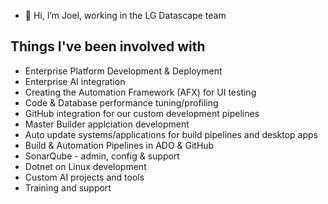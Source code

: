 - 👋 Hi, I’m Joel, working in the LG Datascape team

## Things I've been involved with

- Enterprise Platform Development & Deployment
- Enterprise AI integration
- Creating the Automation Framework (AFX) for UI testing
- Code & Database performance tuning/profiling
- GitHub integration for our custom development pipelines
- Master Builder applciation development
- Auto update systems/applications for build pipelines and desktop apps
- Build & Automation Pipelines in ADO & GitHub
- SonarQube - admin, config & support
- Dotnet on Linux development
- Custom AI projects and tools
- Training and support


<!---
JoelMeikle/JoelMeikle is a ✨ special ✨ repository because its `README.md` (this file) appears on your GitHub profile.
You can click the Preview link to take a look at your changes.
--->
